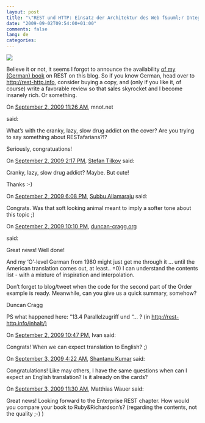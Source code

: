 ```yaml
---
layout: post
title: "\"REST und HTTP: Einsatz der Architektur des Web f&uuml;r Integrationsszenarien\""
date: "2009-09-02T09:54:00+01:00"
comments: false
lang: de
categories: 
---
```


<p><img src="http://rest-http.info/wp-content/themes/rest-http/images/banner.jpg" /></p>

<p>Believe it or not, it seems I forgot to announce the availability <a href="http://www.amazon.de/dp/3898645835?tag=randomstuff-21&amp;camp=2906&amp;creative=19474&amp;linkCode=as4&amp;creativeASIN=3898645835&amp;adid=0V4ZFDVZGJ01JJY3CK4M&amp;">of my (German) book</a> on REST on this blog. So if you know German, head over to <a href="http://rest-http.info">http://rest-http.info</a>, consider buying a copy, and (only if you like it, of course) write a favorable review so that sales skyrocket and I become insanely rich. Or something. </p>

<section class="comments">



<div class="comment" id="comment-2013">
On <a href="#comment-2013" title="Permalink to this comment">September  2, 2009 11:26 AM</a>, mnot.net

<a href="http://www.mnot.net/" class="commenter-profile"></a>
said:
<p>What&#8217;s with the cranky, lazy, slow drug addict on the cover? Are you trying to say something about RESTafarians?!?</p>

<p>Seriously, congratuations!</p>


<div class="comment" id="comment-2014">
On <a href="#comment-2014" title="Permalink to this comment">September  2, 2009  2:17 PM</a>, 
<a href="/en/staff/st/">Stefan Tilkov</a>
said:
<p>Cranky, lazy, slow drug addict? Maybe. But cute! </p>

<p>Thanks :-) </p>


<div class="comment" id="comment-2015">
On <a href="#comment-2015" title="Permalink to this comment">September  2, 2009  6:08 PM</a>, <a href="http://www.subbu.org" title="http://www.subbu.org" rel="nofollow">Subbu Allamaraju</a>
said:
<p>Congrats. Was that soft looking animal meant to imply a softer tone about this topic ;)</p>


<div class="comment" id="comment-2017">
On <a href="#comment-2017" title="Permalink to this comment">September  2, 2009 10:10 PM</a>, <a href="http://duncan-cragg.org/blog/" title="http://duncan-cragg.org/blog/" rel="nofollow">duncan-cragg.org</a>

<a href="http://duncan-cragg.org/blog/" class="commenter-profile"></a>
said:
<p>Great news! Well done!</p>

<p>And my &#8216;O&#8217;-level German from 1980 might just get me through it &#8230; until the American translation comes out, at least..  =0)   I can understand the contents list - with a mixture of inspiration and interpolation.</p>

<p>Don&#8217;t forget to blog/tweet when the code for the second part of the Order example is ready. Meanwhile, can you give us a quick summary, somehow?</p>

<p>Duncan Cragg</p>

<p>PS what happened here: &#8220;13.4 Parallelzugriff und &#8220;&#8230; ? (in <a href="http://rest-http.info/inhalt/)" rel="nofollow">http://rest-http.info/inhalt/)</a></p>


<div class="comment" id="comment-2018">
On <a href="#comment-2018" title="Permalink to this comment">September  2, 2009 10:47 PM</a>, Ivan
said:
<p>Congrats! When we can expect translation to English? ;)</p>


<div class="comment" id="comment-2019">
On <a href="#comment-2019" title="Permalink to this comment">September  3, 2009  4:22 AM</a>, <a href="http://charsequence.blogspot.com" title="http://charsequence.blogspot.com" rel="nofollow">Shantanu Kumar</a>
said:
<p>Congratulations! Like may others, I have the same questions when can I expect an English translation? Is it already on the cards?</p>


<div class="comment" id="comment-2020">
On <a href="#comment-2020" title="Permalink to this comment">September  3, 2009 11:30 AM</a>, Matthias Wauer
said:
<p>Great news! Looking forward to the Enterprise REST chapter. How would you compare your book to Ruby&amp;Richardson&#8217;s? (regarding the contents, not the quality ;-) )</p>


</section>

